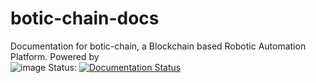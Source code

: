 # botic-chain-docs 
Documentation for botic-chain, a Blockchain based Robotic Automation Platform.
Powered by <br>
![image](https://user-images.githubusercontent.com/45354395/115973287-d28ea680-a521-11eb-9e44-035558ae2ade.png)
Status: [![Documentation Status](https://readthedocs.org/projects/botic-chain/badge/?version=latest)](https://botic-chain.readthedocs.io/en/latest/?badge=latest)

